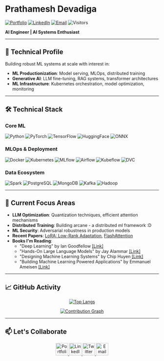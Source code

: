 # Prathamesh Devadiga 

[![Portfolio](https://img.shields.io/badge/ML_Portfolio-FF7130?style=for-the-badge&logo=vercel&logoColor=white)](https://prathameshdevadiga.vercel.app/)
[![LinkedIn](https://img.shields.io/badge/Connect-0A66C2?style=for-the-badge&logo=linkedin&logoColor=white)](https://www.linkedin.com/in/prathamesh-devadiga/)
[![Email](https://img.shields.io/badge/Contact-EA4335?style=for-the-badge&logo=gmail&logoColor=white)](mailto:devadigapratham8@gmail.com)
![Visitors](https://komarev.com/ghpvc/?username=devadigapratham&color=blueviolet&style=for-the-badge)

**AI Engineer | AI Systems Enthusiast**

---

## 🚀 Technical Profile

Building robust ML systems at scale with interest in:

- **ML Productionization**: Model serving, MLOps, distributed training
- **Generative AI**: LLM fine-tuning, RAG systems, transformer architectures
- **ML Infrastructure**: Kubernetes orchestration, model optimization, monitoring

---

## 🛠️ Technical Stack

### **Core ML**
![Python](https://img.shields.io/badge/Python-3776AB?logo=python&logoColor=white)
![PyTorch](https://img.shields.io/badge/PyTorch-EE4C2C?logo=pytorch&logoColor=white)
![TensorFlow](https://img.shields.io/badge/TensorFlow-FF6F00?logo=tensorflow&logoColor=white)
![HuggingFace](https://img.shields.io/badge/HuggingFace-FFD21E?logo=huggingface&logoColor=black)
![ONNX](https://img.shields.io/badge/ONNX-005CED?logo=onnx&logoColor=white)


### **MLOps & Deployment**
![Docker](https://img.shields.io/badge/Docker-2496ED?logo=docker&logoColor=white)
![Kubernetes](https://img.shields.io/badge/Kubernetes-326CE5?logo=kubernetes&logoColor=white)
![MLflow](https://img.shields.io/badge/MLflow-0194E2?logo=mlflow&logoColor=white)
![Airflow](https://img.shields.io/badge/Airflow-017CEE?logo=apacheairflow&logoColor=white)
![Kubeflow](https://img.shields.io/badge/Kubeflow-326CE5?logo=kubernetes&logoColor=white)
![DVC](https://img.shields.io/badge/DVC-945DD6?logo=dataversioncontrol&logoColor=white)


### **Data Ecosystem**
![Spark](https://img.shields.io/badge/Spark-E25A1C?logo=apachespark&logoColor=white)
![PostgreSQL](https://img.shields.io/badge/PostgreSQL-4169E1?logo=postgresql&logoColor=white)
![MongoDB](https://img.shields.io/badge/MongoDB-47A248?logo=mongodb&logoColor=white)
![Kafka](https://img.shields.io/badge/Kafka-231F20?logo=apachekafka&logoColor=white)
![Hadoop](https://img.shields.io/badge/Apache%20Hadoop-66CCFF?style=flat-square&logo=apachehadoop&logoColor=black)


---

## 🔭 Current Focus Areas

- **LLM Optimization**: Quantization techniques, efficient attention mechanisms
- **Distributed Training**: Building arcane - a distributed ml framework :D
- **ML Security**: Adversarial robustness in production models
- **Recent Papers**: [LoRA: Low-Rank Adaptation](https://arxiv.org/abs/2106.09685), [FlashAttention](https://arxiv.org/abs/2205.14135)
- **Books I'm Reading**:
  - "Deep Learning" by Ian Goodfellow [[Link]](https://www.deeplearningbook.org/)
  - "Hands-On Large Language Models" by Jay Alammar [[Link]](https://www.amazon.in/Hands-Large-Language-Models-Understanding/dp/1098150961)
  - "Designing Machine Learning Systems" by Chip Huyen [[Link]](https://www.amazon.com/Designing-Machine-Learning-Systems-Production-Ready/dp/1098107969)
  - "Building Machine Learning Powered Applications" by Emmanuel Ameisen [[Link]](https://www.amazon.com/Building-Machine-Learning-Powered-Applications/dp/149204511X)

---

## 📈 GitHub Activity

<div align="center">

[![Top Langs](https://github-readme-stats.vercel.app/api/top-langs/?username=devadigapratham&layout=compact&theme=vision-friendly-dark&hide_border=true)](https://github.com/devadigapratham)
  
[![Contribution Graph](https://github-readme-activity-graph.vercel.app/graph?username=devadigapratham&theme=react-dark&hide_border=true&area=true)](https://github.com/devadigapratham)

</div>

---

## 📫 Let's Collaborate

<p align="center">
  <a href="https://prathameshdevadiga.vercel.app/">
    <img src="https://img.icons8.com/fluency/48/domain.png" width="40" title="Portfolio">
  </a>
  <a href="https://www.linkedin.com/in/prathamesh-devadiga/">
    <img src="https://img.icons8.com/color/48/linkedin.png" width="40" title="LinkedIn">
  </a>
  <a href="https://x.com/PrathameshD_8">
    <img src="https://img.icons8.com/color/48/twitterx.png" width="40" title="Twitter">
  </a>
  <a href="mailto:devadigapratham8@gmail.com">
    <img src="https://img.icons8.com/color/48/gmail.png" width="40" title="Email">
  </a>
</p>
